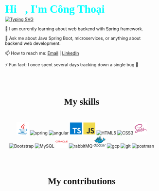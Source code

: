 <h1 style="font-family: Consolas, serif; color: aqua; font-size: 36px; margin-bottom: -10px">Hi👋, I'm Công Thoại</h1>

[![Typing SVG](https://readme-typing-svg.demolab.com?font=Fira+Code&pause=1000&width=435&lines=A+backend+web+developer)](https://git.io/typing-svg)


🧠 I am currently learning about web backend with Spring framework.

💬 Ask me about Java Spring Boot, microservices, or anything about backend web development.

📫 How to reach me: [Email](mailto:dcthoai1023@gmail.com) | [LinkedIn](https://linkedin.com/in/thoaidc)

⚡️ Fun fact: I once spent several days tracking down a single bug 🙂


<br/>
<br/>
<h1 align="center" style="font-family: Consolas, serif; font-size: 30px;">My skills</h1>

<br/>
<p align="center">
  <img src="https://raw.githubusercontent.com/devicons/devicon/master/icons/java/java-original.svg" alt="java" width="40" height="40" />
  <img src="https://www.vectorlogo.zone/logos/springio/springio-icon.svg" alt="spring" width="40" height="40" />
  <img src="https://angular.io/assets/images/logos/angular/angular.svg" alt="angular" width="40" height="40" />
  <img src="https://raw.githubusercontent.com/devicons/devicon/master/icons/typescript/typescript-original.svg" alt="typescript" width="40" height="40" />
  <img src="https://raw.githubusercontent.com/devicons/devicon/master/icons/javascript/javascript-original.svg" alt="javascript" width="40" height="40" />
  <img src="https://raw.githubusercontent.com/danielcranney/readme-generator/main/public/icons/skills/html5-colored.svg" width="36" height="36" alt="HTML5" />
  <img src="https://raw.githubusercontent.com/danielcranney/readme-generator/main/public/icons/skills/css3-colored.svg" width="36" height="36" alt="CSS3" />
  <img src="https://raw.githubusercontent.com/devicons/devicon/master/icons/sass/sass-original.svg" alt="sass" width="40" height="40" />
  <img src="https://raw.githubusercontent.com/danielcranney/readme-generator/main/public/icons/skills/bootstrap-colored.svg" width="36" height="36" alt="Bootstrap" />
  <img src="https://raw.githubusercontent.com/danielcranney/readme-generator/main/public/icons/skills/mysql-colored.svg" width="36" height="36" alt="MySQL" />
  <img src="https://raw.githubusercontent.com/devicons/devicon/master/icons/oracle/oracle-original.svg" alt="oracle" width="40" height="40" />
  <img src="https://www.vectorlogo.zone/logos/rabbitmq/rabbitmq-icon.svg" alt="rabbitMQ" width="40" height="40" />
  <img src="https://raw.githubusercontent.com/devicons/devicon/master/icons/docker/docker-original-wordmark.svg" alt="docker" width="40" height="40" />
  <img src="https://www.vectorlogo.zone/logos/google_cloud/google_cloud-icon.svg" alt="gcp" width="40" height="40" />
  <img src="https://www.vectorlogo.zone/logos/git-scm/git-scm-icon.svg" alt="git" width="40" height="40" />
  <img src="https://www.vectorlogo.zone/logos/getpostman/getpostman-icon.svg" alt="postman" width="40" height="40" />
</p>

<br/>
<br/>
<h1 align="center" style="font-family: Consolas, serif; font-size: 30px;">My contributions</h1>
<br/>

<div align="center">
  <img src="https://github-readme-streak-stats.herokuapp.com?user=thoaidc&theme=holi-theme&border_radius=16&date_format=j%20M%5B%20Y%5D" alt=""/>
  <br/>
  <br/>

  <div style="display: flex; gap: 16px; justify-content: center; width: 100%; padding: 32px">
    <img style="height: 160px" src="https://github-readme-stats.vercel.app/api?username=thoaidc&theme=holi&show_icons=truecount_private=true&hide=issues" alt=""/>
    <img style="height: 160px" src="https://github-readme-stats.vercel.app/api/top-langs/?username=thoaidc&layout=compact&theme=holi" alt=""/>
  </div>
</div>

<br/>
<p align="right"> <img src="https://komarev.com/ghpvc/?username=thoaidc&label=Views&color=0e75b6&style=flat" alt=""/></p>
